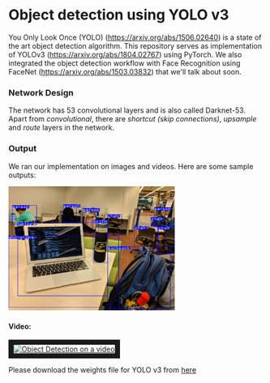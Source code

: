 # Object detection using YOLO v3 
You Only Look Once (YOLO) (https://arxiv.org/abs/1506.02640) is a state of the art object detection algorithm. This repository serves as implementation of YOLOv3 (https://arxiv.org/abs/1804.02767) using PyTorch. We also integrated the object detection workflow with Face Recognition using FaceNet (https://arxiv.org/abs/1503.03832) that we'll talk about soon. 

### Network Design
The network has 53 convolutional layers and is also called Darknet-53. Apart from *convolutional*, there are *shortcut (skip connections)*, *upsample* and *route* layers in the network. 

### Output
We ran our implementation on images and videos. Here are some sample outputs:

<img src="/output/det_hicks.jpg" width="65%" />

#### Video:
<a href="http://www.youtube.com/watch?v=WlvFTBsUcKk
" target="_blank"><img src="http://img.youtube.com/vi/WlvFTBsUcKk/0.jpg" 
alt="Object Detection on a video" width="440" height="340" border="10" /></a>

Please download the weights file for YOLO v3 from [here](https://pjreddie.com/media/files/yolov3.weights)
